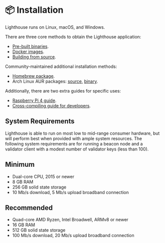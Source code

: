 # 📦 Installation

Lighthouse runs on Linux, macOS, and Windows.

There are three core methods to obtain the Lighthouse application:

- [Pre-built binaries](./installation-binaries.md).
- [Docker images](./docker.md).
- [Building from source](./installation-source.md).

Community-maintained additional installation methods:

- [Homebrew package](./homebrew.md).
- Arch Linux AUR packages: [source](https://aur.archlinux.org/packages/lighthouse-ethereum),
  [binary](https://aur.archlinux.org/packages/lighthouse-ethereum-bin).

Additionally, there are two extra guides for specific uses:

- [Raspberry Pi 4 guide](./pi.md).
- [Cross-compiling guide for developers](./cross-compiling.md).

## System Requirements

Lighthouse is able to run on most low to mid-range consumer hardware, but will perform best when
provided with ample system resources. The following system requirements are for running a beacon
node and a validator client with a modest number of validator keys (less than 100).

## Minimum

* Dual-core CPU, 2015 or newer
* 8 GB RAM
* 256 GB solid state storage
* 10 Mb/s download, 5 Mb/s upload broadband connection

## Recommended

* Quad-core AMD Ryzen, Intel Broadwell, ARMv8 or newer
* 16 GB RAM
* 512 GB solid state storage
* 100 Mb/s download, 20 Mb/s upload broadband connection
